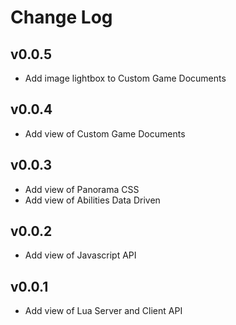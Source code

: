 # Change Log

## v0.0.5
- Add image lightbox to Custom Game Documents

## v0.0.4
- Add view of Custom Game Documents

## v0.0.3
- Add view of Panorama CSS
- Add view of Abilities Data Driven 

## v0.0.2
- Add view of Javascript API

## v0.0.1
- Add view of Lua Server and Client API